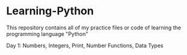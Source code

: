 # Learning-Python
This repository contains all of my practice files or code of learning the programming language "Python"

Day 1: Numbers, Integers, Print, Number Functions, Data Types

